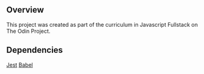 ## Overview

This project was created as part of the curriculum in Javascript Fullstack on The Odin Project.


## Dependencies
[Jest](https://jestjs.io/docs/en/getting-started)
[Babel](https://babeljs.io/)